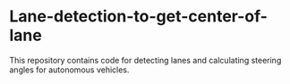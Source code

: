 # Lane-detection-to-get-center-of-lane
This repository contains code for detecting lanes and calculating steering angles for autonomous vehicles.
